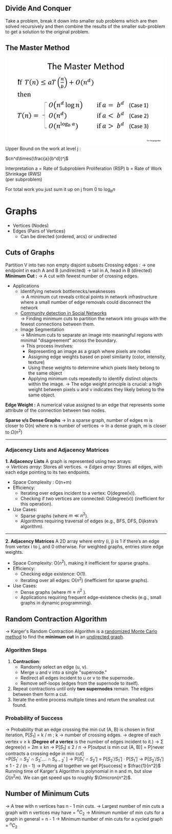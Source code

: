 ## Divide And Conquer
Take a problem, break it down into smaller sub problems which are then solved recursively and then combine the results of the smaller sub-problem to get a solution to the original problem.
## The Master Method
![alt text](image.png)
Upper Bound on the work at level j : 

$cn^d\times(\frac{a}{b^d})^j$

Interpretation 
a = Rate of Subproblem Proliferation (RSP)
b = Rate of Work Shrinkage (RWS) \
(per subproblem)

For total work you just sum it up on j from 0 to $\log_b n$

# Graphs
* Vertices (Nodes)
* Edges (Pairs of Vertices)
  * Can be directed (ordered, arcs) or undirected
 ## Cuts of Graphs 
 Partition V into two non empty disjoint subsets
 Crossing edges :
 &rarr; one endpoint in each A and B (undirected)
 &rarr; tail in A, head in B (directed)
**Minimum Cut :** 
&rarr; A cut with fewest number of crossing edges.
* Applications
	* Identifying network bottlenecks/weaknesses <br> &rarr; A minimum cut reveals critical points in network infrastructure where a small number of edge removals could disconnect the network
	* <u>Community detection in Social Networks </u> <br> &rarr;  Finding minimum cuts to partition the network into groups with the fewest connections between them.
	* Image Segmentation <br> &rarr; Minimum cuts to separate an image into meaningful regions with minimal "disagreement" across the boundary. <br> &rarr; This process involves: 
		-   Representing an image as a graph where pixels are nodes
		-   Assigning edge weights based on pixel similarity (color, intensity, texture)
		-   Using these weights to determine which pixels likely belong to the same object
		-   Applying minimum cuts repeatedly to identify distinct objects within the image. 
		&rarr; The edge weight principle is crucial: a high weight between pixels u and v indicates they likely belong to the same object.

**Edge Weight :** A numerical value assigned to an edge that represents some attribute of the connection between two nodes.

 **Sparse v/s Dense Graphs**
&rarr; In a sparse graph, number of edges m is closer to O(n) where n is number of vertices
&rarr; In a dense graph, m is closer to $\Omega$($n^2$)

---
### Adjacency Lists and Adjacency Matrices
**1. Adjacency Lists**
A graph is represented using two arrays: <br> &rarr; *Vertices array*: Stores all vertices.
&rarr; *Edges array*: Stores all edges, with each edge pointing to its two endpoints.
-   Space Complexity :  O(n+m) 
-   Efficiency:
    -   Iterating over edges incident to a vertex:  O(degree(v)).
    -   Checking if two vertices are connected:  O(degree(v))  (inefficient for this operation).
-   Use Cases:
    -   Sparse graphs (where  $m \ll n^2$).
    -   Algorithms requiring traversal of edges (e.g., BFS, DFS, Dijkstra’s algorithm).
---
**2. Adjacency Matrices**
A 2D array where entry (i, j) is 1 if there’s an edge from vertex  i  to  j, and 0 otherwise. For weighted graphs, entries store edge weights.
-   Space Complexity:  O($n^2$), making it inefficient for sparse graphs.
-   Efficiency:
    -   Checking edge existence:  O(1).
    -   Iterating over all edges:  O($n^2$) (inefficient for sparse graphs).
-   Use Cases:
    -   Dense graphs (where  $m \approx n^2$ ).
    -   Applications requiring frequent edge-existence checks (e.g., small graphs in dynamic programming).

## Random Contraction Algorithm
&rarr; Karger's Random Contraction Algorithm is a <u>randomized Monte Carlo method</u> to find the **minimum cut** in an <u>undirected graph</u>.
### Algorithm Steps
1.  **Contraction**:
    -   Randomly select an edge  (u, v).
    -   Merge u and v into a single "supernode."
    -   Redirect all edges incident to u or v to the supernode.
    -   Remove self-loops (edges from the supernode to itself).
2.  Repeat contractions until only  **two supernodes**  remain. The edges between them form a cut.
3.  Iterate  the entire process multiple times and return the smallest cut found.
### Probability of Success
&rarr; Probability that an edge crossing the min cut (A, B) is chosen in first iteration,
P[$S_1$] = k / m ; k &rarr; number of crossing edges.
&rarr; degree of each vertex v &geq; k
(**Degree of a vertex** is the number of edges incident to it.)
&rarr; &Sigma; degree(v) = 2m &geq; kn
&rarr; P[$S_1$] &leq; 2 / n
&rarr; P[output is min cut (A, B)] = P[never contracts a crossing edge in min cut]<br>=P[$S_1' \cap S_2'\cap S_3'....\cap S_{n -2}'$ ]
&rarr; P[$S_1' \cap S_2'$] = P[$S_2'/S_1'$] &middot; P[$S_1'$] 
&rarr; P[$S_2'/S_1'$] &leq; 1 - 2 / (n - 1)
&rarr; Putting all together we get P[success] &geq; $\frac{1}{n^2}$
Running time of Karger's Algorithm is polynomial in n and m, but slow $\Omega(n^2m)$.
We can get speed ups to roughly $\Omicron(n^2)$.
## Number of Minimum Cuts
&rarr; A tree with n vertices has n - 1 min cuts.
&rarr; Largest number of min cuts a graph with n vertices may have = $^nC_2$
&rarr; Minimum number of min cuts for a graph in general = n - 1
&rarr; Minimum number of min cuts for a cycled graph = $^nC_2$
